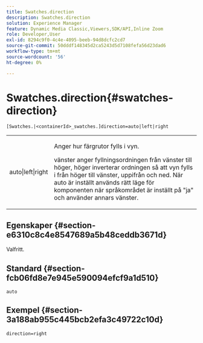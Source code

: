 ```yaml
---
title: Swatches.direction
description: Swatches.direction
solution: Experience Manager
feature: Dynamic Media Classic,Viewers,SDK/API,Inline Zoom
role: Developer,User
exl-id: 8294c9f0-4c4e-4095-beeb-94d8dcfc2cd7
source-git-commit: 50dddf148345d2ca5243d5d7108fefa56d23dad6
workflow-type: tm+mt
source-wordcount: '56'
ht-degree: 0%

---
```


# Swatches.direction{#swatches-direction}

`[Swatches.|<containerId>_swatches.]direction=auto|left|right`

<table id="table_8DA8AC17A6FB4EC09DC9384B812D841C"> 
 <tbody> 
  <tr> 
   <td colname="col1"> <p> <span class="codeph"> auto|left|right </span> </p> </td> 
   <td colname="col2"> <p> Anger hur färgrutor fylls i vyn. </p> <p> <span class="codeph"> vänster </span> anger fyllningsordningen från vänster till höger, <span class="codeph"> höger </span> inverterar ordningen så att vyn fylls i från höger till vänster, uppifrån och ned. När <span class="codeph"> auto </span> är inställt används rätt läge för komponenten när språkområdet är inställt på <span class="codeph"> "ja" </span>och använder annars vänster. </p> </td> 
  </tr> 
 </tbody> 
</table>

## Egenskaper {#section-e6310c8c4e8547689a5b48ceddb3671d}

Valfritt.

## Standard {#section-fcb06fd8e7e945e590094efcf9a1d510}

`auto`

## Exempel {#section-3a188ab955c445bcb2efa3c49722c10d}

`direction=right`
